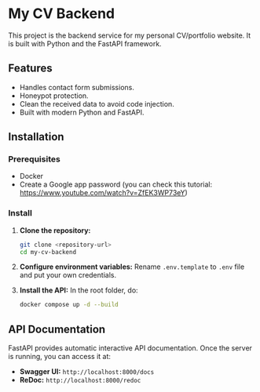 # My CV Backend

This project is the backend service for my personal CV/portfolio website. It is built with Python and the FastAPI framework.

## Features

- Handles contact form submissions.
- Honeypot protection.
- Clean the received data to avoid code injection.
- Built with modern Python and FastAPI.

## Installation

### Prerequisites

- Docker
- Create a Google app password (you can check this tutorial: https://www.youtube.com/watch?v=ZfEK3WP73eY)

### Install

1.  **Clone the repository:**
    ```bash
    git clone <repository-url>
    cd my-cv-backend
    ```

2.  **Configure environment variables:**
    Rename `.env.template` to `.env` file and put your own credentials.


3.  **Install the API:**
    In the root folder, do:
    ```bash
    docker compose up -d --build
    ```

## API Documentation

FastAPI provides automatic interactive API documentation. Once the server is running, you can access it at:

-   **Swagger UI:** `http://localhost:8000/docs`
-   **ReDoc:** `http://localhost:8000/redoc`
